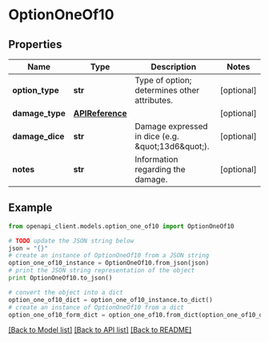 # OptionOneOf10


## Properties
Name | Type | Description | Notes
------------ | ------------- | ------------- | -------------
**option_type** | **str** | Type of option; determines other attributes. | [optional] 
**damage_type** | [**APIReference**](APIReference.md) |  | [optional] 
**damage_dice** | **str** | Damage expressed in dice (e.g. \&quot;13d6\&quot;). | [optional] 
**notes** | **str** | Information regarding the damage. | [optional] 

## Example

```python
from openapi_client.models.option_one_of10 import OptionOneOf10

# TODO update the JSON string below
json = "{}"
# create an instance of OptionOneOf10 from a JSON string
option_one_of10_instance = OptionOneOf10.from_json(json)
# print the JSON string representation of the object
print OptionOneOf10.to_json()

# convert the object into a dict
option_one_of10_dict = option_one_of10_instance.to_dict()
# create an instance of OptionOneOf10 from a dict
option_one_of10_form_dict = option_one_of10.from_dict(option_one_of10_dict)
```
[[Back to Model list]](../README.md#documentation-for-models) [[Back to API list]](../README.md#documentation-for-api-endpoints) [[Back to README]](../README.md)


